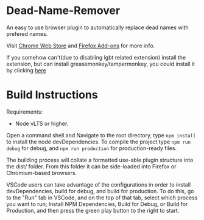 # Dead-Name-Remover

An easy to use browser plugin to automatically replace dead names with prefered names.

Visit [Chrome Web Store](https://chrome.google.com/webstore/detail/deadname-remover/cceilgmnkeijahkehfcgfalepihfbcag/) and [Firefox Add-ons](https://addons.mozilla.org/en-US/firefox/addon/deadname-remover/) for more info.

If you somehow can't(due to disabling lgbt related extension) install the extension, but can install greasemonkey/tampermonkey, you could install it by clicking [here](https://github.com/WillHayCode/Deadname-Remover/raw/master/deadname-remover.user.js)

# Build Instructions

Requirements:

-   Node vLTS or higher.

Open a command shell and Navigate to the root directory, type `npm install` to install the node devDependencies.
To compile the project type `npm run debug` for debug, and `npm run production` for production-ready files.

The building process will collate a formatted use-able plugin structure into the dist/ folder.
From this folder it can be side-loaded into Firefox or Chromium-based browsers.

VSCode users can take advantage of the configurations in order to install devDependencies, build for debug, and build for production. To do this, go to the "Run" tab in VSCode, and on the top of that tab, select which process you want to run; Install NPM Dependencies, Build for Debug, or Build for Production, and then press the green play button to the right to start.
